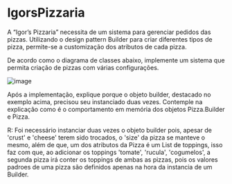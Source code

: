 # IgorsPizzaria

A “Igor’s Pizzaria” necessita de um sistema para gerenciar pedidos das pizzas. Utilizando o design pattern Builder
para criar diferentes tipos de pizza, permite-se a customização dos atributos de cada pizza.

De acordo como o diagrama de classes abaixo, implemente um sistema que permita criação de pizzas com várias
configurações.

![image](https://github.com/user-attachments/assets/4ae2b914-63d2-429a-96c8-377d87fbc46a)

Após a implementação, explique porque o objeto builder, destacado no exemplo acima, precisou seu instanciado duas vezes. Contemple na explicação como é o comportamento em memória dos objetos Pizza.Builder e Pizza.

R: Foi necessário instanciar duas vezes o objeto builder pois, apesar de 'crust' e 'cheese' terem sido trocados, o 'size' da pizza se manteve o mesmo, além de que, um dos atributos da Pizza é um List de toppings, isso faz com que, ao adicionar os toppings 'tomate', 'rucula', 'cogumelos', a segunda pizza irá conter os toppings de ambas as pizzas, pois os valores padroes de uma pizza são definidos apenas na hora da instancia de um Builder.
